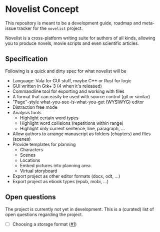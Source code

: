 # Novelist Concept

This repository is meant to be a development guide, roadmap and meta-issue tracker for the `novelist` project.

Novelist is a cross-platform writing suite for authors of all kinds, allowing you to produce novels, movie scripts and even scientific articles.


## Specification

Following is a quick and dirty spec for what novelist will be

 - Language: Vala for GUI stuff, maybe C++ or Rust for logic
 - GUI written in Gtk+ 3 (4 when it's released)
 - Commandline tool for exporting and working with files
 - A format that can easily be used with source control (git or similar)
 - "Page"-style what-you-see-is-what-you-get (WYSIWYG) editor
 - Distraction free mode
 - Analysis tools
   - Highlight certain word types
   - Highlight word collisions (repetitions within range)
   - Highlight only current sentence, line, paragraph, ...
 - Allow authors to arrange manuscript as folders (chapters) and files (scenes)
 - Provide templates for planning
   - Characters
   - Scenes
   - Locations
   - Embed pictures into planning area
   - Virtual storyboard
 - Export project as other editor formats (docx, odt, ...)
 - Export project as ebook types (epub, mobi, ...)


## Open questions

The project is currently not yet in development. This is a (curated) list of open questions regarding the project.

- [ ] Choosing a storage format ([#1](https://github.com/novelistapp/concept/issues/1))

